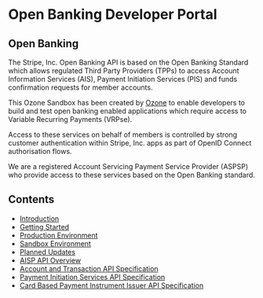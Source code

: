 # Open Banking Developer Portal

## Open Banking

The Stripe, Inc. Open Banking API is based on the Open Banking Standard which allows regulated Third Party Providers (TPPs) to access Account Information Services (AIS), Payment Initiation Services (PIS) and funds confirmation requests for member accounts.

This Ozone Sandbox has been created by [Ozone](https://ozoneapi.com) to enable developers to build and test open banking enabled applications which require access to Variable Recurring Payments (VRPse).

Access to these services on behalf of members is controlled by strong customer authentication within Stripe, Inc. apps as part of OpenID Connect authorisation flows.

We are a registered Account Servicing Payment Service Provider (ASPSP) who provide access to these services based on the Open Banking standard.

## Contents

- [Introduction](/perry/developer/documentation?resource=dev-ui-portal&document=docs/10-index.md)
- [Getting Started](/perry/developer/documentation?resource=dev-ui-portal&document=docs/20-getting-started.md)
- [Production Environment](/perry/developer/documentation?resource=dev-ui-portal&document=docs/30-production.md)
- [Sandbox Environment](/perry/developer/documentation?resource=dev-ui-portal&document=docs/40-sandbox.md)
- [Planned Updates](/perry/developer/documentation?resource=dev-ui-portal&document=docs/50-planned-updates.md)
- [AISP API Overview](/perry/developer/documentation?resource=dev-ui-portal&document=docs/API%20Overview/ais.md)
- [Account and Transaction API Specification](/perry/developer/documentation?resource=dev-ui-portal&document=swagger/account-info-openapi.yaml)
- [Payment Initiation Services API Specification](/perry/developer/documentation?resource=dev-ui-portal&document=swagger/payment-initiation-openapi.yaml)
- [Card Based Payment Instrument Issuer API Specification](/perry/developer/documentation?resource=dev-ui-portal&document=swagger/confirmation-funds-openapi.yaml)
